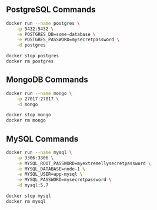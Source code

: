 ## PostgreSQL Commands

```bash
docker run --name postgres \
    -p 5432:5432 \
    -e POSTGRES_DB=some-database \
    -e POSTGRES_PASSWORD=mysecretpassword \
    -d postgres

docker stop postgres
docker rm postgres
```

## MongoDB Commands

```bash
docker run --name mongo \
    -p 27017:27017 \
    -d mongo

docker stop mongo
docker rm mongo
```

## MySQL Commands

```bash
docker run --name mysql \
    -p 3306:3306 \
    -e MYSQL_ROOT_PASSWORD=myextremellysecretpassword \
    -e MYSQL_DATABASE=node-1 \
    -e MYSQL_USER=app-mysql \
    -e MYSQL_PASSWORD=mysecretpassword \
    -d mysql:5.7

docker stop mysql
docker rm mysql
```
